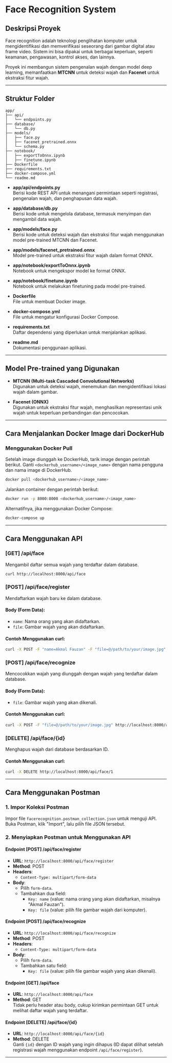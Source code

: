 # Face Recognition System

## Deskripsi Proyek

Face recognition adalah teknologi penglihatan komputer untuk mengidentifikasi dan memverifikasi seseorang dari gambar digital atau frame video. Sistem ini bisa dipakai untuk berbagai keperluan, seperti keamanan, pengawasan, kontrol akses, dan lainnya.

Proyek ini membangun sistem pengenalan wajah dengan model deep learning, memanfaatkan **MTCNN** untuk deteksi wajah dan **Facenet** untuk ekstraksi fitur wajah.

---

## Struktur Folder

```
app/
├── api/
│   └── endpoints.py
├── database/
│   └── db.py
├── models/
│   ├── face.py
│   ├── facenet_pretrained.onnx
│   └── schema.py
├── notebook/
│   ├── exportToOnnx.ipynb
│   ├── finetune.ipynb
├── Dockerfile
├── requirements.txt
├── docker-compose.yml
└── readme.md
```

- **app/api/endpoints.py**  
  Berisi kode REST API untuk menangani permintaan seperti registrasi, pengenalan wajah, dan penghapusan data wajah.

- **app/database/db.py**  
  Berisi kode untuk mengelola database, termasuk menyimpan dan mengambil data wajah.

- **app/models/face.py**  
  Berisi kode untuk deteksi wajah dan ekstraksi fitur wajah menggunakan model pre-trained MTCNN dan Facenet.

- **app/models/facenet_pretrained.onnx**  
  Model pre-trained untuk ekstraksi fitur wajah dalam format ONNX.

- **app/notebook/exportToOnnx.ipynb**  
  Notebook untuk mengekspor model ke format ONNX.

- **app/notebook/finetune.ipynb**  
  Notebook untuk melakukan finetuning pada model pre-trained.

- **Dockerfile**  
  File untuk membuat Docker image.

- **docker-compose.yml**  
  File untuk mengatur konfigurasi Docker Compose.

- **requirements.txt**  
  Daftar dependensi yang diperlukan untuk menjalankan aplikasi.

- **readme.md**  
  Dokumentasi penggunaan aplikasi.

---

## Model Pre-trained yang Digunakan

- **MTCNN (Multi-task Cascaded Convolutional Networks)**  
  Digunakan untuk deteksi wajah, menemukan dan mengidentifikasi lokasi wajah dalam gambar.

- **Facenet (ONNX)**  
  Digunakan untuk ekstraksi fitur wajah, menghasilkan representasi unik wajah untuk keperluan perbandingan dan pencocokan.

---

## Cara Menjalankan Docker Image dari DockerHub

### Menggunakan Docker Pull

Setelah image diunggah ke DockerHub, tarik image dengan perintah berikut. Ganti `<dockerhub_username>/<image_name>` dengan nama pengguna dan nama image di DockerHub.

```bash
docker pull <dockerhub_username>/<image_name>
```

Jalankan container dengan perintah berikut:

```bash
docker run -p 8000:8000 <dockerhub_username>/<image_name>
```

Alternatifnya, jika menggunakan Docker Compose:

```bash
docker-compose up
```

---

## Cara Menggunakan API

### **[GET] /api/face**  
Mengambil daftar semua wajah yang terdaftar dalam database.

```bash
curl http://localhost:8000/api/face
```

### **[POST] /api/face/register**  
Mendaftarkan wajah baru ke dalam database.

#### **Body (Form Data)**:
- `name`: Nama orang yang akan didaftarkan.  
- `file`: Gambar wajah yang akan didaftarkan.

#### **Contoh Menggunakan curl**:
```bash
curl -X POST -F "name=Akmal Fauzan" -F "file=@/path/to/your/image.jpg" http://localhost:8000/api/face/register
```

### **[POST] /api/face/recognize**  
Mencocokkan wajah yang diunggah dengan wajah yang terdaftar dalam database.

#### **Body (Form Data)**: 
- `file`: Gambar wajah yang akan dikenali.

#### **Contoh Menggunakan curl**:
```bash
curl -X POST -F "file=@/path/to/your/image.jpg" http://localhost:8000/api/face/recognize
```

### **[DELETE] /api/face/{id}**  
Menghapus wajah dari database berdasarkan ID.

#### **Contoh Menggunakan curl**:
```bash
curl -X DELETE http://localhost:8000/api/face/1
```

---

## Cara Menggunakan Postman

### 1. Impor Koleksi Postman
Impor file `facerecognition.postman_collection.json` untuk menguji API. Buka Postman, klik "Import", lalu pilih file JSON tersebut.

### 2. Menyiapkan Postman untuk Menggunakan API

#### **Endpoint [POST] /api/face/register**
- **URL**: `http://localhost:8000/api/face/register`
- **Method**: POST
- **Headers**:
  - `Content-Type: multipart/form-data`
- **Body**:
  - Pilih `form-data`.
  - Tambahkan dua field:
    - `Key: name` (value: nama orang yang akan didaftarkan, misalnya "Akmal Fauzan").
    - `Key: file` (value: pilih file gambar wajah dari komputer).

#### **Endpoint [POST] /api/face/recognize**
- **URL**: `http://localhost:8000/api/face/recognize`
- **Method**: POST
- **Headers**:
  - `Content-Type: multipart/form-data`
- **Body**:
  - Pilih `form-data`.
  - Tambahkan satu field:
    - `Key: file` (value: pilih file gambar wajah yang akan dikenali).

#### **Endpoint [GET] /api/face**
- **URL**: `http://localhost:8000/api/face`
- **Method**: GET  
Tidak perlu header atau body, cukup kirimkan permintaan GET untuk melihat daftar wajah yang terdaftar.

#### **Endpoint [DELETE] /api/face/{id}**
- **URL**: `http://localhost:8000/api/face/{id}`
- **Method**: DELETE  
Ganti `{id}` dengan ID wajah yang ingin dihapus (ID dapat dilihat setelah registrasi wajah menggunakan endpoint `/api/face/register`).

---
